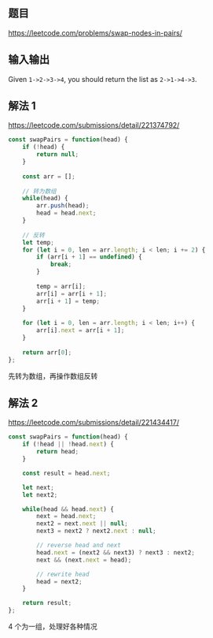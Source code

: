 ## 题目

https://leetcode.com/problems/swap-nodes-in-pairs/

## 输入输出

Given `1->2->3->4`, you should return the list as `2->1->4->3`.

## 解法 1

https://leetcode.com/submissions/detail/221374792/

```js
const swapPairs = function(head) {
    if (!head) {
        return null;
    }
    
    const arr = [];
    
    // 转为数组
    while(head) {
        arr.push(head);
        head = head.next;
    }
    
    // 反转
    let temp;
    for (let i = 0, len = arr.length; i < len; i += 2) {
        if (arr[i + 1] == undefined) {
            break;
        }
        
        temp = arr[i];
        arr[i] = arr[i + 1];
        arr[i + 1] = temp;
    }
    
    for (let i = 0, len = arr.length; i < len; i++) {
        arr[i].next = arr[i + 1];
    }
    
    return arr[0];
};
```

先转为数组，再操作数组反转

## 解法 2

https://leetcode.com/submissions/detail/221434417/

```js
const swapPairs = function(head) {
    if (!head || !head.next) {
        return head;
    }

    const result = head.next;

    let next;
    let next2;

    while(head && head.next) {
        next = head.next;
        next2 = next.next || null;
        next3 = next2 ? next2.next : null;

        // reverse head and next
        head.next = (next2 && next3) ? next3 : next2;
        next && (next.next = head);

        // rewrite head
        head = next2;
    }

    return result;
};
```

4 个为一组，处理好各种情况
